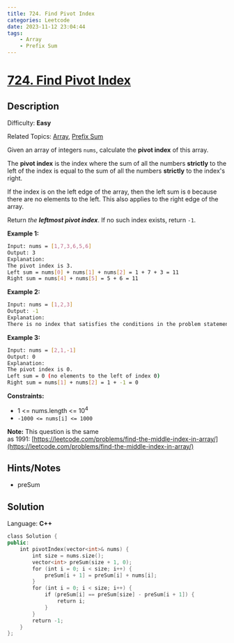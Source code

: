 ```yaml
---
title: 724. Find Pivot Index
categories: Leetcode
date: 2023-11-12 23:04:44
tags:
    - Array
    - Prefix Sum
---
```


# [724\. Find Pivot Index](https://leetcode.com/problems/find-pivot-index/)

## Description

Difficulty: **Easy**

Related Topics: [Array](https://leetcode.com/tag/https://leetcode.com/tag/array//), [Prefix Sum](https://leetcode.com/tag/https://leetcode.com/tag/prefix-sum//)

Given an array of integers `nums`, calculate the **pivot index** of this array.

The **pivot index** is the index where the sum of all the numbers **strictly** to the left of the index is equal to the sum of all the numbers **strictly** to the index's right.

If the index is on the left edge of the array, then the left sum is `0` because there are no elements to the left. This also applies to the right edge of the array.

Return _the **leftmost pivot index**_. If no such index exists, return `-1`.

**Example 1:**

```bash
Input: nums = [1,7,3,6,5,6]
Output: 3
Explanation:
The pivot index is 3.
Left sum = nums[0] + nums[1] + nums[2] = 1 + 7 + 3 = 11
Right sum = nums[4] + nums[5] = 5 + 6 = 11
```

**Example 2:**

```bash
Input: nums = [1,2,3]
Output: -1
Explanation:
There is no index that satisfies the conditions in the problem statement.
```

**Example 3:**

```bash
Input: nums = [2,1,-1]
Output: 0
Explanation:
The pivot index is 0.
Left sum = 0 (no elements to the left of index 0)
Right sum = nums[1] + nums[2] = 1 + -1 = 0
```

**Constraints:**

* 1 <= nums.length <= 10<sup>4</sup>
* `-1000 <= nums[i] <= 1000`

**Note:** This question is the same as 1991: [https://leetcode.com/problems/find-the-middle-index-in-array/](https://leetcode.com/problems/find-the-middle-index-in-array/)

## Hints/Notes

* preSum

## Solution

Language: **C++**

```C++
class Solution {
public:
    int pivotIndex(vector<int>& nums) {
        int size = nums.size();
        vector<int> preSum(size + 1, 0);
        for (int i = 0; i < size; i++) {
            preSum[i + 1] = preSum[i] + nums[i];
        }
        for (int i = 0; i < size; i++) {
            if (preSum[i] == preSum[size] - preSum[i + 1]) {
                return i;
            }
        }
        return -1;
    }
};
```

